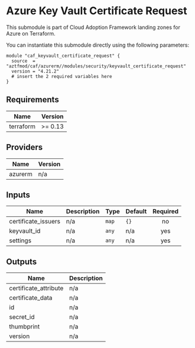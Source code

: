 # Azure Key Vault Certificate Request

This submodule is part of Cloud Adoption Framework landing zones for Azure on Terraform.

You can instantiate this submodule directly using the following parameters:

```
module "caf_keyvault_certificate_request" {
  source  = "aztfmod/caf/azurerm//modules/security/keyvault_certificate_request"
  version = "4.21.2"
  # insert the 2 required variables here
}
```

<!-- BEGINNING OF PRE-COMMIT-TERRAFORM DOCS HOOK -->
## Requirements

| Name | Version |
|------|---------|
| terraform | >= 0.13 |

## Providers

| Name | Version |
|------|---------|
| azurerm | n/a |

## Inputs

| Name | Description | Type | Default | Required |
|------|-------------|------|---------|:--------:|
| certificate\_issuers | n/a | `map` | `{}` | no |
| keyvault\_id | n/a | `any` | n/a | yes |
| settings | n/a | `any` | n/a | yes |

## Outputs

| Name | Description |
|------|-------------|
| certificate\_attribute | n/a |
| certificate\_data | n/a |
| id | n/a |
| secret\_id | n/a |
| thumbprint | n/a |
| version | n/a |

<!-- END OF PRE-COMMIT-TERRAFORM DOCS HOOK -->